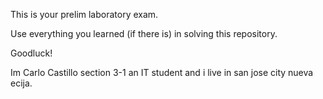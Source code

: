 This is your prelim laboratory exam.

Use everything you learned (if there is) in solving this repository.

Goodluck!

Im Carlo Castillo section 3-1
an IT student and i live in san jose city nueva ecija.
